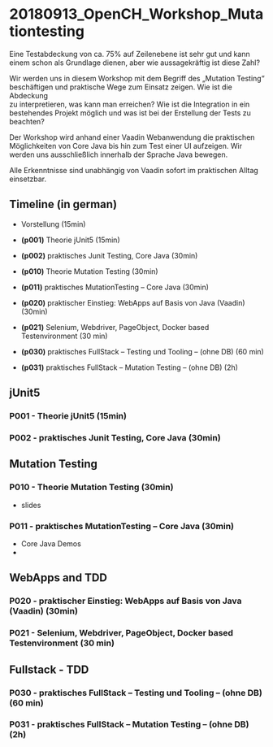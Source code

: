 

# 20180913_OpenCH_Workshop_Mutationtesting
Eine Testabdeckung von ca. 75% auf Zeilenebene ist sehr gut 
und kann einem schon als Grundlage dienen, aber wie aussagekräftig ist diese Zahl?

Wir werden uns in diesem Workshop mit dem Begriff 
des „Mutation Testing“ beschäftigen und praktische 
Wege zum Einsatz zeigen. Wie ist die Abdeckung  
zu interpretieren, was kann man erreichen? 
Wie ist die Integration in ein bestehendes Projekt 
möglich und was ist bei der Erstellung der Tests zu beachten?

Der Workshop wird anhand einer Vaadin Webanwendung die 
praktischen Möglichkeiten von Core Java bis hin zum 
Test einer UI aufzeigen. Wir werden uns ausschließlich 
innerhalb der Sprache Java bewegen.

Alle Erkenntnisse sind unabhängig von Vaadin 
sofort im praktischen Alltag einsetzbar.




## Timeline (in german)
* Vorstellung (15min)
* **(p001)** Theorie jUnit5 (15min)
* **(p002)** praktisches Junit Testing, Core Java (30min)

* **(p010)** Theorie Mutation Testing (30min)
* **(p011)** praktisches MutationTesting – Core Java (30min)

* **(p020)** praktischer Einstieg: WebApps auf Basis von Java (Vaadin) (30min)
* **(p021)** Selenium, Webdriver, PageObject, Docker based Testenvironment (30 min)

* **(p030)** praktisches FullStack – Testing und Tooling – (ohne DB) (60 min)
* **(p031)** praktisches FullStack – Mutation Testing – (ohne DB) (2h)



## jUnit5

### P001 - Theorie jUnit5 (15min)
### P002 - praktisches Junit Testing, Core Java (30min)


## Mutation Testing
### P010 - Theorie Mutation Testing (30min)
* slides
### P011 - praktisches MutationTesting – Core Java (30min)
* Core Java Demos
* 

## WebApps and TDD
### P020 - praktischer Einstieg: WebApps auf Basis von Java (Vaadin) (30min)
### P021 - Selenium, Webdriver, PageObject, Docker based Testenvironment (30 min)

## Fullstack - TDD
### P030 - praktisches FullStack – Testing und Tooling – (ohne DB) (60 min)
### P031 - praktisches FullStack – Mutation Testing – (ohne DB) (2h)